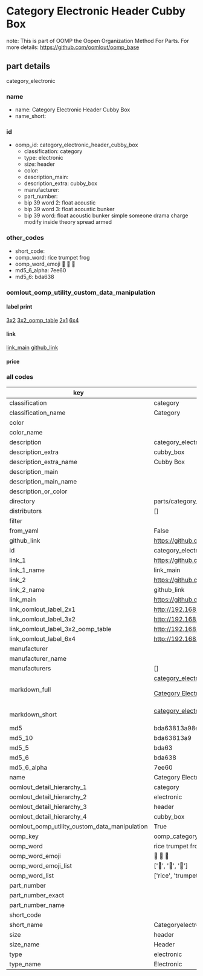 # Category Electronic Header Cubby Box  

note: This is part of OOMP the Oopen Organization Method For Parts. For more details: https://github.com/oomlout/oomp_base

##  part details



category_electronic

### name
* name: Category Electronic Header Cubby Box
* name_short: 
### id
* oomp_id: category_electronic_header_cubby_box
  * classification: category
  * type: electronic
  * size: header
  * color: 
  * description_main: 
  * description_extra: cubby_box
  * manufacturer: 
  * part_number: 
  * bip 39 word 2: float acoustic
  * bip 39 word 3: float acoustic bunker
  * bip 39 word: float acoustic bunker simple someone drama charge modify inside theory spread armed

### other_codes
* short_code: 
* oomp_word: rice trumpet frog
* oomp_word_emoji :rice: :trumpet: :frog:
* md5_6_alpha: 7ee60
* md5_6: bda638






### oomlout_oomp_utility_custom_data_manipulation
#### label print
[3x2](http://192.168.1.245:1112/?label=oomp%207ee60)
[3x2_oomp_table](http://192.168.1.107:1112/?label=oomp%207ee60)
[2x1](http://192.168.1.242:1112/?label=oomp%207ee60)
[6x4](http://192.168.1.55:1112/?label=oomp%207ee60)    

#### link

[link_main](https://github.com/oomlout/oomlout_oomp_current_version_messy/tree/main/parts/category_electronic_header_cubby_box) [github_link](https://github.com/oomlout/oomlout_oomp_part_src/tree/main/parts/category_electronic_header_cubby_box)                             

#### price







### all codes 
| key | value |  
| --- | --- |  
| classification | category |  
| classification_name | Category |  
| color |  |  
| color_name |  |  
| description | category_electronic |  
| description_extra | cubby_box |  
| description_extra_name | Cubby Box |  
| description_main |  |  
| description_main_name |  |  
| description_or_color |   |  
| directory | parts/category_electronic_header_cubby_box |  
| distributors | [] |  
| filter |  |  
| from_yaml | False |  
| github_link | https://github.com/oomlout/oomlout_oomp_part_src/tree/main/parts/category_electronic_header_cubby_box |  
| id | category_electronic_header_cubby_box |  
| link_1 | https://github.com/oomlout/oomlout_oomp_current_version_messy/tree/main/parts/category_electronic_header_cubby_box |  
| link_1_name | link_main |  
| link_2 | https://github.com/oomlout/oomlout_oomp_part_src/tree/main/parts/category_electronic_header_cubby_box |  
| link_2_name | github_link |  
| link_main | https://github.com/oomlout/oomlout_oomp_current_version_messy/tree/main/parts/category_electronic_header_cubby_box |  
| link_oomlout_label_2x1 | http://192.168.1.242:1112/?label=oomp%207ee60 |  
| link_oomlout_label_3x2 | http://192.168.1.245:1112/?label=oomp%207ee60 |  
| link_oomlout_label_3x2_oomp_table | http://192.168.1.107:1112/?label=oomp%207ee60 |  
| link_oomlout_label_6x4 | http://192.168.1.55:1112/?label=oomp%207ee60 |  
| manufacturer |  |  
| manufacturer_name |  |  
| manufacturers | [] |  
| markdown_full | [category_electronic_header_cubby_box](https://github.com/oomlout/oomlout_oomp_current_version_messy/tree/main/parts/category_electronic_header_cubby_box)<br>[](https://github.com/oomlout/oomlout_oomp_current_version_messy/tree/main/parts/category_electronic_header_cubby_box)<br>[Category Electronic Header Cubby Box](https://github.com/oomlout/oomlout_oomp_current_version_messy/tree/main/parts/category_electronic_header_cubby_box)<br><br> |  
| markdown_short | [category_electronic_header_cubby_box](https://github.com/oomlout/oomlout_oomp_current_version_messy/tree/main/parts/category_electronic_header_cubby_box)<br><br> |  
| md5 | bda63813a98ea4d108e78c903cc082c9 |  
| md5_10 | bda63813a9 |  
| md5_5 | bda63 |  
| md5_6 | bda638 |  
| md5_6_alpha | 7ee60 |  
| name | Category Electronic Header Cubby Box |  
| oomlout_detail_hierarchy_1 | category |  
| oomlout_detail_hierarchy_2 | electronic |  
| oomlout_detail_hierarchy_3 | header |  
| oomlout_detail_hierarchy_4 | cubby_box |  
| oomlout_oomp_utility_custom_data_manipulation | True |  
| oomp_key | oomp_category_electronic_header_cubby_box |  
| oomp_word | rice trumpet frog |  
| oomp_word_emoji | :rice: :trumpet: :frog: |  
| oomp_word_emoji_list | [':rice:', ':trumpet:', ':frog:'] |  
| oomp_word_list | ['rice', 'trumpet', 'frog'] |  
| part_number |  |  
| part_number_exact |  |  
| part_number_name |  |  
| short_code |  |  
| short_name | Categoryelectronic |  
| size | header |  
| size_name | Header |  
| type | electronic |  
| type_name | Electronic |  
